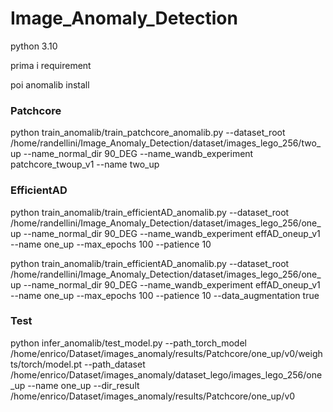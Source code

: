 # Image_Anomaly_Detection

python 3.10

prima i requirement

poi anomalib install


### Patchcore

python train_anomalib/train_patchcore_anomalib.py --dataset_root /home/randellini/Image_Anomaly_Detection/dataset/images_lego_256/two_up --name_normal_dir 90_DEG --name_wandb_experiment patchcore_twoup_v1 --name two_up

### EfficientAD

python train_anomalib/train_efficientAD_anomalib.py --dataset_root /home/randellini/Image_Anomaly_Detection/dataset/images_lego_256/one_up --name_normal_dir 90_DEG --name_wandb_experiment effAD_oneup_v1 --name one_up --max_epochs 100 --patience 10 

python train_anomalib/train_efficientAD_anomalib.py --dataset_root /home/randellini/Image_Anomaly_Detection/dataset/images_lego_256/one_up --name_normal_dir 90_DEG --name_wandb_experiment effAD_oneup_v1 --name one_up --max_epochs 100 --patience 10 --data_augmentation true

### Test

 python infer_anomalib/test_model.py --path_torch_model /home/enrico/Dataset/images_anomaly/results/Patchcore/one_up/v0/weights/torch/model.pt --path_dataset /home/enrico/Dataset/images_anomaly/dataset_lego/images_lego_256/one_up --name one_up --dir_result /home/enrico/Dataset/images_anomaly/results/Patchcore/one_up/v0 